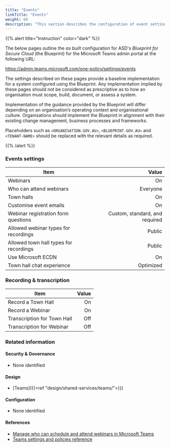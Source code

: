 ```yaml
---
title: "Events"
linkTitle: "Events"
weight: 60
description: "This section describes the configuration of event settings within Microsoft Teams associated with systems built according to guidance in ASD's Blueprint for Secure Cloud."
---
```


{{% alert title="Instruction" color="dark" %}}

The below pages outline the *as built* configuration for ASD's *Blueprint for Secure Cloud* (the Blueprint) for the Microsoft Teams admin portal at the following URL:

<https://admin.teams.microsoft.com/one-policy/settings/events>

The settings described on these pages provide a baseline implementation for a system configured using the Blueprint. Any implementation implied by these pages should not be considered as prescriptive as to how an organisation must scope, build, document, or assess a system.

Implementation of the guidance provided by the Blueprint will differ depending on an organisation’s operating context and organisational culture. Organisations should implement the Blueprint in alignment with their existing change management, business processes and frameworks.

Placeholders such as `<ORGANISATION.GOV.AU>`, `<BLUEPRINT.GOV.AU>` and `<TENANT-NAME>` should be replaced with the relevant details as required.

{{% /alert %}}

### Events settings

| Item                                   |                          Value |
| -------------------------------------- | -----------------------------: |
| Webinars                               |                             On |
| Who can attend webinars                |                       Everyone |
| Town halls                             |                             On |
| Customise event emails                 |                             On |
| Webinar registration form questions    | Custom, standard, and required |
| Allowed webinar types for recordings   |                         Public |
| Allowed town hall types for recordings |                         Public |
| Use Microsoft ECDN                     |                             On |
| Town hall chat experience              |                      Optimized |

### Recording & transcription

| Item                        | Value |
| --------------------------- | ----: |
| Record a Town Hall          |    On |
| Record a Webinar            |    On |
| Transcription for Town Hall |   Off |
| Transcription for Webinar   |   Off |

### Related information

#### Security & Governance

* None identified
  
#### Design

* [Teams]({{<ref "design/shared-services/teams/">}})
  
#### Configuration

* None identified

#### References

* [Manage who can schedule and attend webinars in Microsoft Teams](https://learn.microsoft.com/en-au/microsoftteams/set-up-webinars)
* [Teams settings and policies reference](https://learn.microsoft.com/en-au/microsoftteams/settings-policies-reference)
